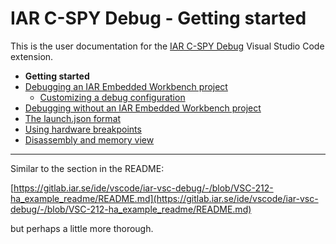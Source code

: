 # IAR C-SPY Debug - Getting started

This is the user documentation for the [IAR C-SPY Debug](https://marketplace.visualstudio.com/items?itemName=iarsystems.iar-debug) Visual Studio Code extension.

* **Getting started**
* [Debugging an IAR Embedded Workbench project](debugging-ewp.md)
	* [Customizing a debug configuration](debugging-ewp.md#customizing-a-debug-configuration)
* [Debugging without an IAR Embedded Workbench project](debugging-no-ewp.md)
* [The launch.json format](launch-json-format.md)
* [Using hardware breakpoints](hardware-breakpoints.md)
* [Disassembly and memory view](disassembly-memory-view.md)

---

Similar to the section in the README:

[https://gitlab.iar.se/ide/vscode/iar-vsc-debug/-/blob/VSC-212-ha_example_readme/README.md](https://gitlab.iar.se/ide/vscode/iar-vsc-debug/-/blob/VSC-212-ha_example_readme/README.md)

but perhaps a little more thorough.